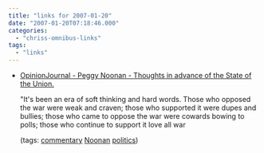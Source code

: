 ```yaml
---
title: "links for 2007-01-20"
date: "2007-01-20T07:18:46.000"
categories: 
  - "chriss-omnibus-links"
tags: 
  - "links"
---
```


- [OpinionJournal - Peggy Noonan - Thoughts in advance of the State of the Union.](http://www.opinionjournal.com/columnists/pnoonan/?id=110009543)
    
    "It's been an era of soft thinking and hard words. Those who opposed the war were weak and craven; those who supported it were dupes and bullies; those who came to oppose the war were cowards bowing to polls; those who continue to support it love all war
    
    (tags: [commentary](http://del.icio.us/hubbsc/commentary) [Noonan](http://del.icio.us/hubbsc/Noonan) [politics](http://del.icio.us/hubbsc/politics))
